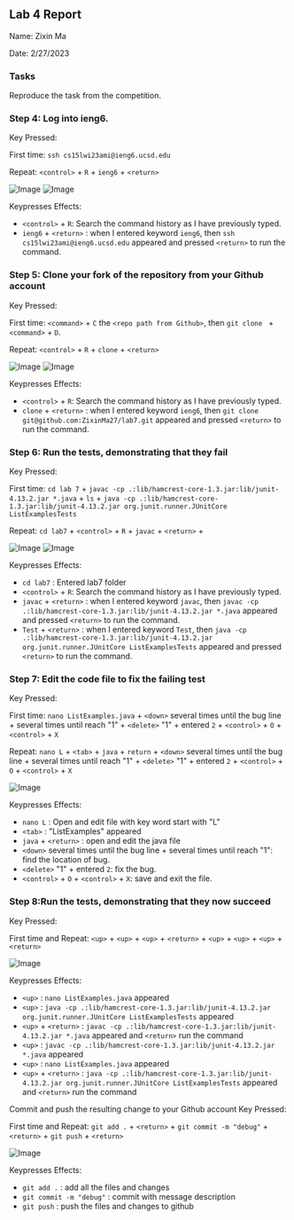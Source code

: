 ## Lab 4 Report
Name: Zixin Ma

Date: 2/27/2023

### Tasks
Reproduce the task from the competition.

### Step 4: Log into ieng6.
Key Pressed:

First time: `ssh cs15lwi23ami@ieng6.ucsd.edu`

Repeat: `<control>` + `R`  + `ieng6` + `<return>`

![Image](lab4_ieng6.jpg)
![Image](step4.jpg)

Keypresses Effects: 
- `<control>` + `R`: Search the command history as I have previously typed. 
- `ieng6` +  `<return>` : when I entered keyword `ieng6`, then `ssh cs15lwi23ami@ieng6.ucsd.edu` appeared and pressed `<return>` to run the command.


### Step 5: Clone your fork of the repository from your Github account
Key Pressed:

First time: `<command>` + `C` the `<repo path from Github>`, then `git clone ` + `<command>`  + `D`.

Repeat: `<control>` + `R`  + `clone` + `<return>`

![Image](step5.1.jpg)
![Image](step5.2.jpg)

Keypresses Effects: 
- `<control>` + `R`: Search the command history as I have previously typed. 
- `clone` +  `<return>` : when I entered keyword `ieng6`, then `git clone git@github.com:ZixinMa27/lab7.git` appeared and pressed `<return>` to run the command.

### Step 6: Run the tests, demonstrating that they fail
Key Pressed:

First time: `cd lab 7` + `javac -cp .:lib/hamcrest-core-1.3.jar:lib/junit-4.13.2.jar *.java` + `ls` + `java -cp .:lib/hamcrest-core-1.3.jar:lib/junit-4.13.2.jar org.junit.runner.JUnitCore ListExamplesTests`

Repeat: `cd lab7` + `<control>` + `R`  + `javac` + `<return>` + 

![Image](lab4_test_fail.jpg)
![Image](step6.2.jpg)

Keypresses Effects: 
- `cd lab7` : Entered lab7 folder
- `<control>` + `R`: Search the command history as I have previously typed. 
- `javac` +  `<return>` : when I entered keyword `javac`, then `javac -cp .:lib/hamcrest-core-1.3.jar:lib/junit-4.13.2.jar *.java` appeared and pressed `<return>` to run the command.
- `Test` +  `<return>` : when I entered keyword `Test`, then `java -cp .:lib/hamcrest-core-1.3.jar:lib/junit-4.13.2.jar org.junit.runner.JUnitCore ListExamplesTests` appeared and pressed `<return>` to run the command.

### Step 7: Edit the code file to fix the failing test
Key Pressed:

First time: `nano ListExamples.java` + `<down>` several times until the bug line + <right> several times until reach "1" + `<delete>` "1" + entered `2` + `<control>` + `O`  + `<control>` + `X`

Repeat: `nano L` + `<tab>` + `java` + `return` + `<down>` several times until the bug line + <right> several times until reach "1" + `<delete>` "1" + entered `2` +  `<control>` + `O`  + `<control>` + `X`

![Image](lab4_fixbug.jpg)

Keypresses Effects: 
- `nano L` : Open and edit file with key word start with "L"
- `<tab>` : "ListExamples" appeared
- `java` + `<return>` : open and edit the java file 
- `<down>` several times until the bug line + <right> several times until reach "1": find the location of bug. 
- `<delete>` "1" + entered `2`: fix the bug. 
- `<control>` + `O`  + `<control>` + `X`: save and exit the file.

### Step 8:Run the tests, demonstrating that they now succeed
Key Pressed:

First time and Repeat: `<up>` + `<up>` + `<up>` + `<return>` + `<up>` + `<up>` + `<up>` + `<return>`

![Image](lab4_runtest.jpg)

Keypresses Effects: 
- `<up>` : `nano ListExamples.java` appeared
- `<up>` : `java -cp .:lib/hamcrest-core-1.3.jar:lib/junit-4.13.2.jar org.junit.runner.JUnitCore ListExamplesTests` appeared
- `<up>` +  `<return>` : `javac -cp .:lib/hamcrest-core-1.3.jar:lib/junit-4.13.2.jar *.java` appeared and  `<return>` run the command
- `<up>` : `javac -cp .:lib/hamcrest-core-1.3.jar:lib/junit-4.13.2.jar *.java` appeared
- `<up>` : `nano ListExamples.java` appeared
- `<up>` +  `<return>` : `java -cp .:lib/hamcrest-core-1.3.jar:lib/junit-4.13.2.jar org.junit.runner.JUnitCore ListExamplesTests` appeared and  `<return>` run the command

Commit and push the resulting change to your Github account
Key Pressed:

First time and Repeat: `git add .` + `<return>` + `git commit -m "debug"` + `<return>` + `git push` + `<return>`

![Image](lab4_commit_push.jpg)

Keypresses Effects: 
- `git add .` : add all the files and changes
- `git commit -m "debug"` : commit with message description
- `git push` : push the files and changes to github
